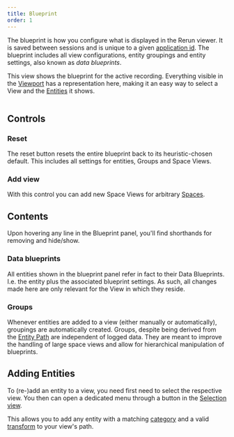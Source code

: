 ```yaml
---
title: Blueprint
order: 1
---
```


The blueprint is how you configure what is displayed in the Rerun viewer.
It is saved between sessions and is unique to a given [application id](../../concepts/apps-and-recordings.md).
The blueprint includes all view configurations, entity groupings and entity settings, also known as _data blueprints_.

This view shows the blueprint for the active recording.
Everything visible in the [Viewport](viewport.md) has a representation here,
making it an easy way to select a View and the [Entities](../../concepts/entity-component.md) it shows.

<picture>
  <img src="https://static.rerun.io/blueprint-example/24fe3f15c15dc8c74e1feec879cab624a34136e6/full.png" alt="">
  <source media="(max-width: 480px)" srcset="https://static.rerun.io/blueprint-example/24fe3f15c15dc8c74e1feec879cab624a34136e6/480w.png">
</picture>


Controls
--------
### Reset
The reset button resets the entire blueprint back to its heuristic-chosen default.
This includes all settings for entities, Groups and Space Views.

### Add view
With this control you can add new Space Views for arbitrary [Spaces](../../concepts/spaces-and-transforms.md).

Contents
--------
Upon hovering any line in the Blueprint panel, you'll find shorthands for removing and hide/show.

### Data blueprints
All entities shown in the blueprint panel refer in fact to their Data Blueprints.
I.e. the entity plus the associated blueprint settings.
As such, all changes made here are only relevant for the View in which they reside.

### Groups
Whenever entities are added to a view (either manually or automatically), groupings
are automatically created.
Groups, despite being derived from the [Entity Path](../../concepts/entity-path.md) are independent of logged data.
They are meant to improve the handling of large space views and allow for hierarchical manipulation
of blueprints.

Adding Entities
-----------------------------
To (re-)add an entity to a view, you need first need to select the respective view.
You then can open a dedicated menu through a button in the [Selection view](selection.md).

This allows you to add any entity with a matching [category](viewport.md#view-classes) and a valid [transform](../../concepts/spaces-and-transforms.md) to your
view's path.
